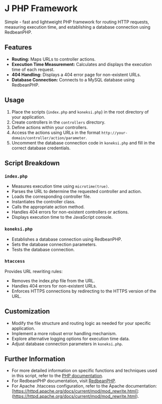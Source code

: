 # J PHP Framework

Simple - fast and lightweight PHP framework for routing HTTP requests, measuring execution time, and establishing a database connection using RedbeanPHP.

## Features

- **Routing:** Maps URLs to controller actions.
- **Execution Time Measurement:** Calculates and displays the execution time of each request.
- **404 Handling:** Displays a 404 error page for non-existent URLs.
- **Database Connection:** Connects to a MySQL database using RedbeanPHP.

## Usage

1. Place the scripts (`index.php` and `koneksi.php`) in the root directory of your application.
2. Create controllers in the `controllers` directory.
3. Define actions within your controllers.
4. Access the actions using URLs in the format `http://your-domain/controller/action/parameter`.
5. Uncomment the database connection code in `koneksi.php` and fill in the correct database credentials.

## Script Breakdown

### `index.php`

- Measures execution time using `microtime(true)`.
- Parses the URL to determine the requested controller and action.
- Loads the corresponding controller file.
- Instantiates the controller class.
- Calls the appropriate action method.
- Handles 404 errors for non-existent controllers or actions.
- Displays execution time to the JavaScript console.

### `koneksi.php`

- Establishes a database connection using RedbeanPHP.
- Sets the database connection parameters.
- Tests the database connection.

### `htaccess`

Provides URL rewriting rules:

- Removes the index.php file from the URL.
- Handles 404 errors for non-existent URLs.
- Enforces HTTPS connections by redirecting to the HTTPS version of the URL.

## Customization

- Modify the file structure and routing logic as needed for your specific application.
- Implement a more robust error handling mechanism.
- Explore alternative logging options for execution time data.
- Adjust database connection parameters in `koneksi.php`.

## Further Information

- For more detailed information on specific functions and techniques used in this script, refer to the [PHP documentation](https://www.php.net/docs.php).
- For RedbeanPHP documentation, visit [RedbeanPHP](https://www.redbeanphp.com/).
- For Apache .htaccess configuration, refer to the Apache documentation: [https://httpd.apache.org/docs/current/mod/mod_rewrite.html]: (<https://httpd.apache.org/docs/current/mod/mod_rewrite.html>).
